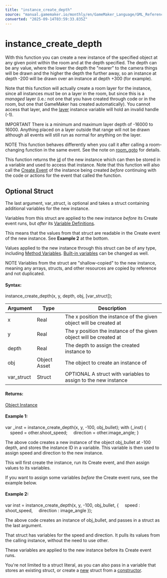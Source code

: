 ```yaml
---
title: "instance_create_depth"
source: "manual.gamemaker.io/monthly/en/GameMaker_Language/GML_Reference/Asset_Management/Instances/instance_create_depth.htm"
converted: "2025-09-14T03:59:33.835Z"
---
```


# instance\_create\_depth

With this function you can create a new instance of the specified object at any given point within the room and at the depth specified. The depth can be any value, where the lower the depth the "nearer" to the camera things will be drawn and the higher the depth the further away, so an instance at depth -200 will be drawn over an instance at depth +300 (for example).

Note that this function will actually create a room layer for the instance, since all instances _must_ be on a layer in the room, but since this is a _managed_ layer (i.e.: not one that you have created through code or in the room, but one that GameMaker has created automatically). You cannot access that layer, and the [layer](Instance_Variables/layer.md) instance variable will hold an invalid handle (\-1).

IMPORTANT There is a minimum and maximum layer depth of \-16000 to 16000. Anything placed on a layer outside that range will not be drawn although all events will still run as normal for anything on the layer.

NOTE This function behaves differently when you call it after calling a room-changing function in the same event. See the note on [room\_goto](../Rooms/room_goto.md) for details.

This function returns the [id](Instance_Variables/id.md) of the new instance which can then be stored in a variable and used to access that instance. Note that this function will also call the [Create Event](../../../../The_Asset_Editors/Object_Properties/Object_Events.md) of the instance being created _before_ continuing with the code or actions for the event that called the function.

## Optional Struct

The last argument, var\_struct, is optional and takes a struct containing additional variables for the new instance.

Variables from this struct are applied to the new instance _before_ its Create event runs, but _after_ its [Variable Definitions](../../../../The_Asset_Editors/Object_Properties/Object_Variables.md).

This means that the values from that struct are readable in the Create event of the new instance. See **Example 2** at the bottom.

Values applied to the new instance through this struct can be of any type, including [Method Variables](../../../GML_Overview/Method_Variables.md). [Built-in variables](Instance_Variables/Instance_Variables.md) can be changed as well.

NOTE Variables from the struct are "shallow-copied" to the new instance, meaning any arrays, structs, and other resources are copied by reference and not duplicated.

#### Syntax:

instance\_create\_depth(x, y, depth, obj, \[var\_struct\]);

| Argument | Type | Description |
| --- | --- | --- |
| x | Real | The x position the instance of the given object will be created at |
| y | Real | The y position the instance of the given object will be created at |
| depth | Real | The depth to assign the created instance to |
| obj | Object Asset | The object to create an instance of |
| var_struct | Struct | OPTIONAL A struct with variables to assign to the new instance |

#### Returns:

[Object Instance](Instance_Variables/id.md)

#### Example 1:

var \_inst = instance\_create\_depth(x, y, -100, obj\_bullet);
with (\_inst)
{
    speed = other.shoot\_speed;
    direction = other.image\_angle;
}

The above code creates a new instance of the object obj\_bullet at \-100 depth, and stores the instance ID in a variable. This variable is then used to assign speed and direction to the new instance.

This will first create the instance, run its Create event, and _then_ assign values to its variables.

If you want to assign some variables _before_ the Create event runs, see the example below.

#### Example 2:

var inst = instance\_create\_depth(x, y, -100, obj\_bullet,
{
    speed : shoot\_speed,
    direction : image\_angle
});

The above code creates an instance of obj\_bullet, and passes in a struct as the last argument.

That struct has variables for the speed and direction. It pulls its values from the calling instance, without the need to use other.

These variables are applied to the new instance before its Create event runs.

You're not limited to a struct literal, as you can also pass in a variable that stores an existing struct, or create a [new](../../../GML_Overview/Language_Features/new.md) struct from a [constructor](../../../GML_Overview/Structs.htm#constr).